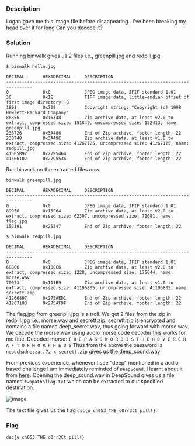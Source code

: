 ### Description
Logan gave me this image file before disappearing..
I've been breaking my head over it for long
Can you decode it?

### Solution
Running binwalk gives us 2 files i.e., greenpill.jpg and redpill.jpg.
```
$ binwalk hello.jpg

DECIMAL       HEXADECIMAL     DESCRIPTION
--------------------------------------------------------------------------------
0             0x0             JPEG image data, JFIF standard 1.01
30            0x1E            TIFF image data, little-endian offset of first image directory: 8
1801          0x709           Copyright string: "Copyright (c) 1998 Hewlett-Packard Company"
86856         0x15348         Zip archive data, at least v2.0 to extract, compressed size: 151849, uncompressed size: 152413, name: greenpill.jpg
238726        0x3A486         End of Zip archive, footer length: 22
238748        0x3A49C         Zip archive data, at least v1.0 to extract, compressed size: 41267125, uncompressed size: 41267125, name: redpill.jpg
41505892      0x2795464       End of Zip archive, footer length: 22
41506102      0x2795536       End of Zip archive, footer length: 22
```
Run binwalk on the extracted files now.
```
binwalk greenpill.jpg

DECIMAL       HEXADECIMAL     DESCRIPTION
--------------------------------------------------------------------------------
0             0x0             JPEG image data, JFIF standard 1.01
89956         0x15F64         Zip archive data, at least v2.0 to extract, compressed size: 62307, uncompressed size: 71081, name: flag.jpg
152391        0x25347         End of Zip archive, footer length: 22

$ binwalk redpill.jpg

DECIMAL       HEXADECIMAL     DESCRIPTION
--------------------------------------------------------------------------------
0             0x0             JPEG image data, JFIF standard 1.01
68806         0x10CC6         Zip archive data, at least v2.0 to extract, compressed size: 1228, uncompressed size: 175644, name: morse.wav
70073         0x111B9         Zip archive data, at least v1.0 to extract, compressed size: 41196805, uncompressed size: 41196805, name: secrett.zip
41266897      0x275AED1       End of Zip archive, footer length: 22
41267103      0x275AF9F       End of Zip archive, footer length: 22
```
The flag.jpg from greenpill.jpg is a troll.
We get 2 files from the zip in redpill.jpg i.e., morse.wav and secrett.zip.
secrett.zip is encrypted and contains a file named deep_secret.wav, thus going forward with morse.wav.
We decode the morse.wav using audio morse code decoder [this](https://morsecode.world/international/decoder/audio-decoder-adaptive.html) works for me fine.
Decoded morse: `T H E P A S S W O R D I S T H E H O V E R C R A F T O F M O R P H E U S`
Thus from the above the password is `nebuchadnezzar`.
`7z x secrett.zip` gives us the deep_sound.wav

From previous experience, whenever I see "deep" mentioned in a audio based challenge I am immediately reminded of `DeepSound`.
I learnt about it from [here](https://wiki.bi0s.in/steganography/deep-sound/).
Opening the deep_sound.wav in DeepSound gives us a file named `twopathsflag.txt` which can be extracted to our specified destination.

![image](https://github.com/suds4131/CTF-Writeups/assets/128071555/8ce1aeb2-50c7-4924-ada2-426e126e5dac)

The text file gives us the flag `dsc{u_ch053_THE_cOrr3Ct_pill!}`.

### Flag
`dsc{u_ch053_THE_cOrr3Ct_pill!}`
